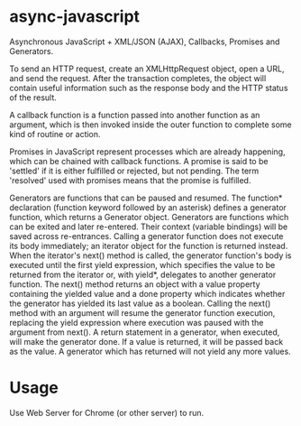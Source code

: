# async-javascript
Asynchronous JavaScript + XML/JSON (AJAX), Callbacks, Promises and Generators.

To send an HTTP request, create an XMLHttpRequest object, open a URL, and send the request.
After the transaction completes, the object will contain useful information such as the response body and the HTTP status of the result.

A callback function is a function passed into another function as an argument, which is then invoked inside the outer function to complete some kind of routine or action.

Promises in JavaScript represent processes which are already happening, which can be chained with callback functions. A promise is said to be 'settled' if it is either fulfilled or rejected, but not pending. The term 'resolved' used with promises means that the promise is fulfilled.

Generators are functions that can be paused and resumed. The function* declaration (function keyword followed by an asterisk) defines a generator function, which returns a Generator object.
Generators are functions which can be exited and later re-entered. Their context (variable bindings) will be saved across re-entrances.
Calling a generator function does not execute its body immediately; an iterator object for the function is returned instead. When the iterator's next() method is called, the generator function's body is executed until the first yield expression, which specifies the value to be returned from the iterator or, with yield*, delegates to another generator function. The next() method returns an object with a value property containing the yielded value and a done property which indicates whether the generator has yielded its last value as a boolean. Calling the next() method with an argument will resume the generator function execution, replacing the yield expression where execution was paused with the argument from next(). 
A return statement in a generator, when executed, will make the generator done. If a value is returned, it will be passed back as the value. A generator which has returned will not yield any more values.

# Usage
Use Web Server for Chrome (or other server) to run.
